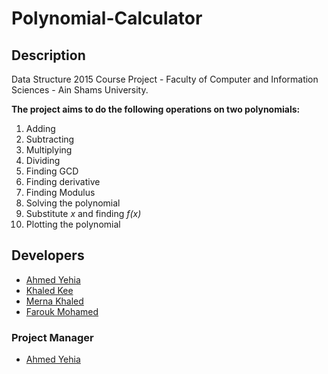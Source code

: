 # Polynomial-Calculator
## Description
Data Structure 2015 Course Project - Faculty of Computer and Information Sciences - Ain Shams University.

**The project aims to do the following operations on two polynomials:**

1. Adding
2. Subtracting
3. Multiplying
4. Dividing
5. Finding GCD
6. Finding derivative
7. Finding Modulus
8. Solving the polynomial
9. Substitute _x_ and finding _f(x)_
10. Plotting the polynomial

## Developers
- [Ahmed Yehia](https://github.com/Ahmed-YehiaGPEL)
- [Khaled Kee](https://github.com/khaledkee)
- [Merna Khaled](https://github.com/xXblackXx)
- [Farouk Mohamed](https://github.com/faroukm15)

### Project Manager
- [Ahmed Yehia](https://github.com/Ahmed-YehiaGPEL)

